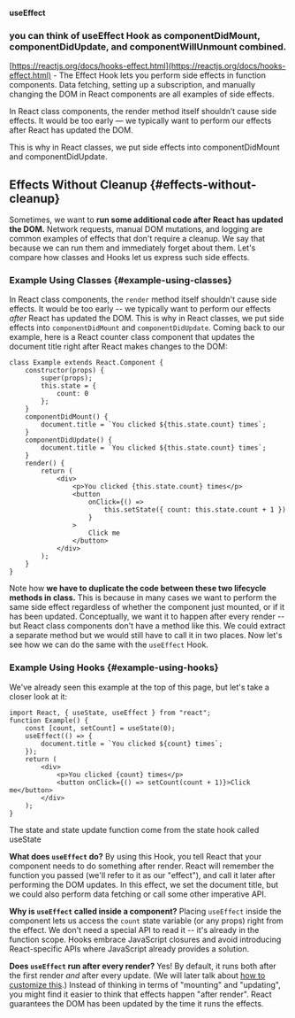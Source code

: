 **useEffect**

### you can think of useEffect Hook as componentDidMount, componentDidUpdate, and componentWillUnmount combined.

[https://reactjs.org/docs/hooks-effect.html](https://reactjs.org/docs/hooks-effect.html) - The Effect Hook lets you perform side effects in function components. Data fetching, setting up a subscription, and manually changing the DOM in React components are all examples of side effects.

In React class components, the render method itself shouldn’t cause side effects. It would be too early — we typically want to perform our effects after React has updated the DOM.

This is why in React classes, we put side effects into componentDidMount and componentDidUpdate.

## Effects Without Cleanup {#effects-without-cleanup}

Sometimes, we want to **run some additional code after React has updated the DOM.** Network requests, manual DOM mutations, and logging are common examples of effects that don't require a cleanup. We say that because we can run them and immediately forget about them. Let's compare how classes and Hooks let us express such side effects.

### Example Using Classes {#example-using-classes}

In React class components, the `render` method itself shouldn't cause side effects. It would be too early -- we typically want to perform our effects _after_ React has updated the DOM.
This is why in React classes, we put side effects into `componentDidMount` and `componentDidUpdate`. Coming back to our example, here is a React counter class component that updates the document title right after React makes changes to the DOM:

```js{9-15}
class Example extends React.Component {
	constructor(props) {
		super(props);
		this.state = {
			count: 0
		};
	}
	componentDidMount() {
		document.title = `You clicked ${this.state.count} times`;
	}
	componentDidUpdate() {
		document.title = `You clicked ${this.state.count} times`;
	}
	render() {
		return (
			<div>
				<p>You clicked {this.state.count} times</p>
				<button
					onClick={() =>
						this.setState({ count: this.state.count + 1 })
					}
				>
					Click me
				</button>
			</div>
		);
	}
}
```

Note how **we have to duplicate the code between these two lifecycle methods in class.**
This is because in many cases we want to perform the same side effect regardless of whether the component just mounted, or if it has been updated. Conceptually, we want it to happen after every render -- but React class components don't have a method like this. We could extract a separate method but we would still have to call it in two places.
Now let's see how we can do the same with the `useEffect` Hook.

### Example Using Hooks {#example-using-hooks}

We've already seen this example at the top of this page, but let's take a closer look at it:

```js{1,6-8}
import React, { useState, useEffect } from "react";
function Example() {
	const [count, setCount] = useState(0);
	useEffect(() => {
		document.title = `You clicked ${count} times`;
	});
	return (
		<div>
			<p>You clicked {count} times</p>
			<button onClick={() => setCount(count + 1)}>Click me</button>
		</div>
	);
}
```

The state and state update function come from the state hook called useState

**What does `useEffect` do?** By using this Hook, you tell React that your component needs to do something after render. React will remember the function you passed (we'll refer to it as our "effect"), and call it later after performing the DOM updates. In this effect, we set the document title, but we could also perform data fetching or call some other imperative API.

**Why is `useEffect` called inside a component?** Placing `useEffect` inside the component lets us access the `count` state variable (or any props) right from the effect. We don't need a special API to read it -- it's already in the function scope. Hooks embrace JavaScript closures and avoid introducing React-specific APIs where JavaScript already provides a solution.

**Does `useEffect` run after every render?** Yes! By default, it runs both after the first render _and_ after every update. (We will later talk about [how to customize this](#tip-optimizing-performance-by-skipping-effects).) Instead of thinking in terms of "mounting" and "updating", you might find it easier to think that effects happen "after render". React guarantees the DOM has been updated by the time it runs the effects.
